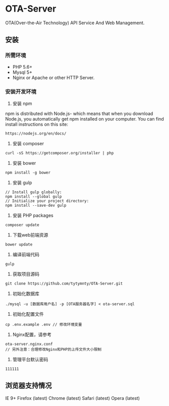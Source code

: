 # OTA-Server
OTA(Over-the-Air Technology) API Service And Web Management.
  
## 安装
  
### 所需环境

* PHP 5.6+
* Mysql 5+
* Nginx or Apache or other HTTP Server.

### 安装开发环境

1. 安装 npm

  npm is distributed with Node.js- which means that when you download Node.js, you automatically get npm installed on your computer. 
  You can find install instructions on this site:

<pre><code>https://nodejs.org/en/docs/</code></pre>

1. 安装 composer
<pre><code>curl -sS https://getcomposer.org/installer | php</code></pre>

1. 安装 bower
<pre><code>npm install -g bower</code></pre>

1. 安装 gulp
<pre><code>// Install gulp globally:
npm install --global gulp
// Initialize your project directory:
npm install --save-dev gulp</code></pre>

1. 安装 PHP packages
<pre><code>composer update</code></pre>

1. 下载web前端资源
<pre><code>bower update</code></pre>

1. 编译前端代码
<pre><code>gulp</code></pre>

1. 获取项目源码
<pre><code>git clone https://github.com/tytymnty/OTA-Server.git</code></pre>

1. 初始化数据库
<pre><code>./mysql -u [数据库用户名] -p [OTA服务器名字] < ota-server.sql</code></pre>

1. 初始化配置文件
<pre><code>cp .env.example .env // 修改环境变量</code></pre>

1. Nginx配置，请参考
<pre><code>ota-server.nginx.conf
// 另外注意：合理修改Nginx和PHP的上传文件大小限制
</code></pre>

1. 管理平台默认密码
<pre><code>111111</code></pre>

## 浏览器支持情况

IE 9+
Firefox (latest)
Chrome (latest)
Safari (latest)
Opera (latest)